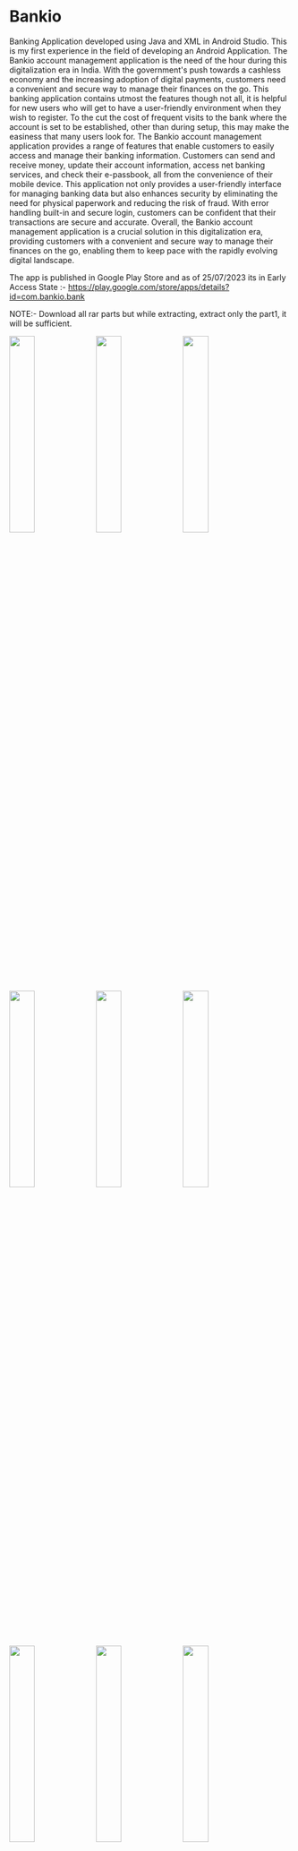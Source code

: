 # Bankio
Banking Application developed using Java and XML in Android Studio. This is my first experience in the field of developing an Android Application. The Bankio account management application is the need of the hour during this digitalization era in India. With the government's push towards a cashless economy and the increasing adoption of digital payments, customers need a convenient and secure way to manage their finances on the go. This banking application contains utmost the features though not all, it is helpful for new users who will get to have a user-friendly environment when they wish to register. To the cut the cost of frequent visits to the bank where the account is set to be established, other than during setup, this may make the easiness that many users look for. The Bankio account management application provides a range of features that enable customers to easily access and manage their banking information. Customers can send and receive money, update their account information, access net banking services, and check their e-passbook, all from the convenience of their mobile device. 
This application not only provides a user-friendly interface for managing banking data but also enhances security by eliminating the need for physical paperwork and reducing the risk of fraud. With error handling built-in and secure login, customers can be confident that their transactions are secure and accurate. 
Overall, the Bankio account management application is a crucial solution in this digitalization era, providing customers with a convenient and secure way to manage their finances on the go, enabling them to keep pace with the rapidly evolving digital landscape.

The app is published in Google Play Store and as of 25/07/2023 its in Early Access State :- https://play.google.com/store/apps/details?id=com.bankio.bank

NOTE:- Download all rar parts but while extracting, extract only the part1, it will be sufficient.


<img src="https://github.com/ashy06/Bankio/assets/91536260/a41ec389-eb6c-4aa3-9017-f910950c14c3.png" width=30% height=30%>
<img src="https://github.com/ashy06/Bankio/assets/91536260/6b9ee36d-81e8-44cc-954b-a7e70af971a7.png" width=30% height=30%>
<img src="https://github.com/ashy06/Bankio/assets/91536260/f7482989-83a6-46a4-9f62-33004e7dc959.png" width=30% height=30%>
<img src="https://github.com/ashy06/Bankio/assets/91536260/784a89b9-5166-4096-a7d0-ddaabaef3129.png" width=30% height=30%>
<img src="https://github.com/ashy06/Bankio/assets/91536260/7101a00d-97e8-4425-905a-8a90b4d89688.png" width=30% height=30%>
<img src="https://github.com/ashy06/Bankio/assets/91536260/2a89d018-9cb2-4e70-8ffe-e43d061ca9c9.png" width=30% height=30%>
<img src="https://github.com/ashy06/Bankio/assets/91536260/7da231c9-7947-474b-ae79-befcc5f8f2ee.png" width=30% height=30%>
<img src="https://github.com/ashy06/Bankio/assets/91536260/12e0c30e-881d-4d81-89c7-271cfc7e064a.png" width=30% height=30%>
<img src="https://github.com/ashy06/Bankio/assets/91536260/33b53c9d-03c7-4280-a9f9-ac8f2b08375e.png" width=30% height=30%>
<img src="https://github.com/ashy06/Bankio/assets/91536260/19b43b6b-f4f2-4b06-8cb6-2cd0458ef590.png" width=30% height=30%>
<img src="https://github.com/ashy06/Bankio/assets/91536260/5e28dea3-7f98-4d3e-9518-61ce02cf968e.png" width=30% height=30%>
<img src="https://github.com/ashy06/Bankio/assets/91536260/7b6f90a9-6972-4f13-91af-2ba1f83efb90.png" width=30% height=30%>
<img src="https://github.com/ashy06/Bankio/assets/91536260/34089bea-5b9f-416c-bc9e-15bf6c13005d.png" width=30% height=30%>
<img src="https://github.com/ashy06/Bankio/assets/91536260/136cc75d-0632-4177-94c1-fe4320b257d3.png" width=30% height=30%>
<img src="https://github.com/ashy06/Bankio/assets/91536260/83756439-f809-4825-9bad-0fc3fb8e1c08.png" width=80% height=80%>

